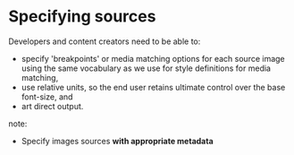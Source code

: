 # Specifying sources

Developers and content creators need to be able to:

* specify 'breakpoints' or media matching options for each source image using the same vocabulary as we use for style definitions for media matching,
* use relative units, so the end user retains ultimate control over the base font-size, and
* art direct output.

note:

- Specify images sources **with appropriate metadata**
